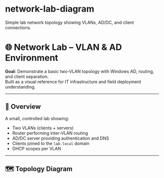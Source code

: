 # network-lab-diagram
Simple lab network topology showing VLANs, AD/DC, and client connections.
# 🌐 Network Lab – VLAN & AD Environment

**Goal:** Demonstrate a basic two-VLAN topology with Windows AD, routing, and client separation.  
Built as a visual reference for IT infrastructure and field deployment understanding.

---

## 🧩 Overview
A small, controlled lab showing:
- Two VLANs (clients + servers)
- Router performing inter-VLAN routing
- AD/DC server providing authentication and DNS
- Clients joined to the `lab.local` domain
- DHCP scopes per VLAN

---

## 🗺️ Topology Diagram
